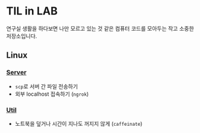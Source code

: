 # TIL in LAB 

연구실 생활을 하다보면 나만 모르고 있는 것 같은 컴퓨터 코드를 모아두는 작고 소중한 저장소입니다.

## Linux 

### [Server](linux/server.md)

- `scp`로 서버 간 파일 전송하기
- 외부 localhost 접속하기 (`ngrok`)

### [Util](linux/util.md)

- 노트북을 덮거나 시간이 지나도 꺼지지 않게 (`caffeinate`)
